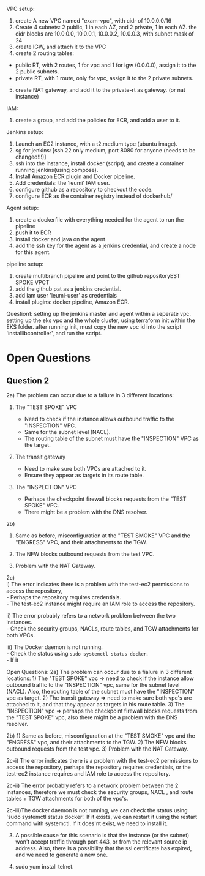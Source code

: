 VPC setup:
1) create A new VPC named "exam-vpc", with cidr of 10.0.0.0/16
2) Create 4 subnets: 2 public, 1 in each AZ, and 2 private, 1 in each AZ.
the cidr blocks are 10.0.0.0, 10.0.0.1, 10.0.0.2, 10.0.0.3, with subnet mask of 24
3) create IGW, and attach it to the VPC
4) create 2 routing tables:
* public RT, with 2 routes, 1 for vpc and 1 for igw (0.0.0.0), assign it to the 2 public subnets.
* private RT, with 1 route, only for vpc, assign it to the 2 private subnets.
5) create NAT gateway, and add it to the private-rt as gateway. (or nat instance)

IAM:
1) create a group, and add the policies for ECR, and add a user to it.

Jenkins setup:
1) Launch an EC2 instance, with a t2.medium type (ubuntu image).
2) sg for jenkins: [ssh 22 only medium, port 8080 for anyone (needs to be changed!!!)] 
3) ssh into the instance, install docker (script), and create a container running jenkins(using compose).
4) Install Amazon ECR plugin and Docker pipeline.
5) Add credentials: the 'leumi' IAM user.
6) configure github as a repository to checkout the code.
7) configure ECR as the container registry instead of dockerhub/

Agent setup:
1) create a dockerfile with everything needed for the agent to run the pipeline
2) push it to ECR
3) install docker and java on the agent
4) add the ssh key for the agent as a jenkins credential, and create a node for this agent. 

pipeline setup:
1) create multibranch pipeline and point to the github repositoryEST SPOKE VPCT
2) add the github pat as a jenkins credential.
3) add iam user 'leumi-user' as credentials
4) install plugins: docker pipeline, Amazon ECR.

Question1:
setting up the jenkins master and agent within a seperate vpc.
setting up the eks vpc and the whole cluster, using terraform init within the EKS folder. 
after running init, must copy the new vpc id into the script 'installlbcontroller', and run the script.

# Open Questions

## Question 2

2a) The problem can occur due to a failure in 3 different locations:
   1) The "TEST SPOKE" VPC  
      - Need to check if the instance allows outbound traffic to the "INSPECTION" VPC.  
      - Same for the subnet level (NACL).  
      - The routing table of the subnet must have the "INSPECTION" VPC as the target.  

   2) The transit gateway  
      - Need to make sure both VPCs are attached to it.  
      - Ensure they appear as targets in its route table.  

   3) The "INSPECTION" VPC  
      - Perhaps the checkpoint firewall blocks requests from the "TEST SPOKE" VPC.  
      - There might be a problem with the DNS resolver.  

2b)  
   1) Same as before, misconfiguration at the "TEST SMOKE" VPC and the "ENGRESS" VPC, and their attachments to the TGW.  

   2) The NFW blocks outbound requests from the test VPC.  

   3) Problem with the NAT Gateway.  

2c)  
   i) The error indicates there is a problem with the test-ec2 permissions to access the repository,  
      - Perhaps the repository requires credentials.  
      - The test-ec2 instance might require an IAM role to access the repository.  

   ii) The error probably refers to a network problem between the two instances.  
       - Check the security groups, NACLs, route tables, and TGW attachments for both VPCs.  

   iii) The Docker daemon is not running.  
        - Check the status using `sudo systemctl status docker`.  
        - If it 


Open Questions:
2a) The problem can occur due to a fialure in 3 different locations:
    1) The "TEST SPOKE" vpc => need to check if the instance allow outbound traffic to the "INSPECTION" vpc, same for the subnet level (NACL). Also, the routing table of the subnet must have the "INSPECTION" vpc as target.
    2) The transit gateway => need to make sure both vpc's are attached to it, and that they appear as targets in his route table.
    3) The "INSPECTION" vpc => perhaps the checkpoint firewall blocks requests from the "TEST SPOKE" vpc, also there might be a problem with the DNS resolver.

2b) 1) Same as before, misconfiguration at the "TEST SMOKE" vpc and the "ENGRESS" vpc, and their attachments to the TGW.
    2) The NFW blocks outbound requests from the test vpc.
    3) Problem with the NAT Gateway.

2c-i)  The error indicates there is a problem with the test-ec2 permissions to access the repository, perhaps the repository
       requires credentials, or the test-ec2 instance requires and IAM role to access the repository.

2c-ii) The error probably refers to a network problem between the 2 instances, therefore we must check the security groups,
       NACL , and route tables + TGW attachments for both of the vpc's.

2c-iii)The docker daemon is not running, we can check the status using 'sudo systemctl status docker'. If it exists, we can 
       restart it using the restart command with systemctl. If it does'nt exist, we need to install it.

3) A possible cause for this scenario is that the instance (or the subnet) won't accept traffic through port 443, or from the relevant source ip address.
Also, there is a possibility that the ssl certificate has expired, and we need to generate a new one.

4) sudo yum install telnet.